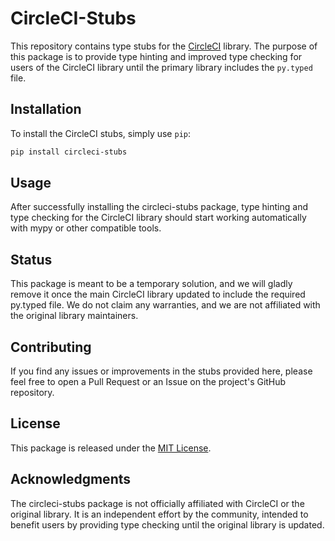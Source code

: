 # CircleCI-Stubs

This repository contains type stubs for the [CircleCI](https://circleci.com/) library. The purpose of this package is to provide type hinting and improved type checking for users of the CircleCI library until the primary library includes the `py.typed` file.

## Installation

To install the CircleCI stubs, simply use `pip`:

```bash
pip install circleci-stubs
```

## Usage
After successfully installing the circleci-stubs package, type hinting and type checking for the CircleCI library should start working automatically with mypy or other compatible tools.

## Status
This package is meant to be a temporary solution, and we will gladly remove it once the main CircleCI library updated to include the required py.typed file.
We do not claim any warranties, and we are not affiliated with the original library maintainers.

## Contributing
If you find any issues or improvements in the stubs provided here, please feel free to open a Pull Request or an Issue on the project's GitHub repository.

## License
This package is released under the [MIT License](LICENSE).

## Acknowledgments
The circleci-stubs package is not officially affiliated with CircleCI or the original library. It is an independent effort by the community, intended to benefit users by providing type checking until the original library is updated.
